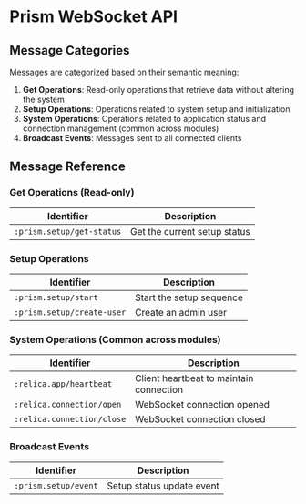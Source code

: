 # Prism WebSocket API

## Message Categories

Messages are categorized based on their semantic meaning:

1. **Get Operations**: Read-only operations that retrieve data without altering the system
2. **Setup Operations**: Operations related to system setup and initialization
3. **System Operations**: Operations related to application status and connection management (common across modules)
4. **Broadcast Events**: Messages sent to all connected clients

## Message Reference

### Get Operations (Read-only)

| Identifier | Description |
| ---------- | ----------- |
| `:prism.setup/get-status` | Get the current setup status |

### Setup Operations

| Identifier | Description |
| ---------- | ----------- |
| `:prism.setup/start` | Start the setup sequence |
| `:prism.setup/create-user` | Create an admin user |

### System Operations (Common across modules)

| Identifier | Description |
| ---------- | ----------- |
| `:relica.app/heartbeat` | Client heartbeat to maintain connection |
| `:relica.connection/open` | WebSocket connection opened |
| `:relica.connection/close` | WebSocket connection closed |

### Broadcast Events

| Identifier | Description |
| ---------- | ----------- |
| `:prism.setup/event` | Setup status update event |